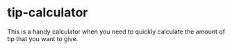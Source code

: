 # tip-calculator
This is a handy calculator when you need to quickly calculate the amount of tip that you want to give.
